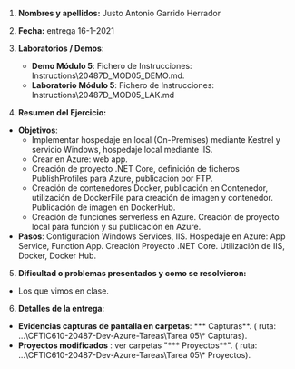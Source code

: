 1. **Nombres y apellidos:** Justo Antonio Garrido Herrador

2. **Fecha:** entrega 16-1-2021

3. **Laboratorios / Demos**: 
   - **Demo Módulo 5**: Fichero de Instrucciones: Instructions\20487D_MOD05_DEMO.md. 
   - **Laboratorio Módulo 5**: Fichero de Instrucciones: Instructions\20487D_MOD05_LAK.md
   
4. **Resumen del Ejercicio:**
* **Objetivos**: 
     * Implementar hospedaje en local (On-Premises) mediante Kestrel y servicio Windows, hospedaje local mediante IIS. 
     * Crear en Azure: web app. 
     * Creación de proyecto .NET Core, definición de ficheros PublishProfiles para Azure, publicación por FTP. 
     * Creación de contenedores Docker, publicación en Contenedor, utilización de DockerFile para creación de imagen y contenedor. Publicación de imagen en DockerHub. 
     * Creación de funciones serverless en Azure. Creación de proyecto local para función y su publicación en Azure. 
* **Pasos**:  Configuración Windows Services, IIS. Hospedaje en Azure: App Service, Function App. Creación Proyecto .NET Core. Utilización de IIS, Docker, Docker Hub.

5. **Dificultad o problemas presentados y como se resolvieron:**  
* Los que vimos en clase.
  
6. **Detalles de la entrega**: 
* **Evidencias capturas de pantalla en carpetas**: *** Capturas**. ( ruta: ...\\CFTIC610-20487-Dev-Azure-Tareas\Tarea 05\\* Capturas).
* **Proyectos modificados** : ver carpetas "*** Proyectos**". ( ruta: ...\CFTIC610-20487-Dev-Azure-Tareas\Tarea 05\\* Proyectos).

